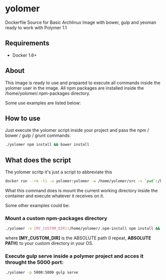 # yolomer
Dockerfile Source for Basic Archlinux Image with bower, gulp and yeoman ready to work with Polymer 1.1

## Requirements

- Docker 1.6+

## About

This image is ready to use and prepared to execute all commands inside the yolomer user in the image. All npm packages are installed inside the /home/yolomer/.npm-packages directory.

Some use examples are listed below:

## How to use

Just execute the yolomer script inside your project and pass the npm / bower / gulp / grunt commands:

```bash
./yolomer npm install && bower install
```

## What does the script

The yolomer scritp it's just a script to abbreviate this

```bash
docker run --rm -ti -u yolomer:yolomer -w /home/yolomer/src -v `pwd`:/home/yolomer/src neowinx/yolomer npm install && bower install
```

What this command does is mount the current working directory inside the container and execute whatever it receives on it.

Some other examples could be:

### Mount a custom npm-packages directory

```bash
./yolomer -v [MY_CUSTOM_DIR]:/home/yolomer/.npm-install npm install && bower install
```

where **[MY_CUSTOM_DIR]** is the ABSOLUTE path (I repeat, **ABSOLUTE PATH**) to your custom directory in your OS. 

### Execute gulp serve inside a polymer project and acces it throught the 5000 port:

```bash
./yolomer -p 5000:5000 gulp serve
```
